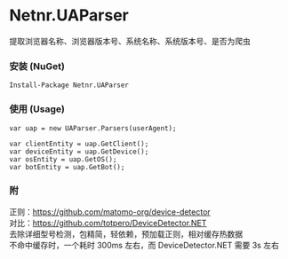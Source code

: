 # Netnr.UAParser
提取浏览器名称、浏览器版本号、系统名称、系统版本号、是否为爬虫

### 安装 (NuGet)
```
Install-Package Netnr.UAParser
```

### 使用 (Usage)
```
var uap = new UAParser.Parsers(userAgent);

var clientEntity = uap.GetClient();
var deviceEntity = uap.GetDevice();
var osEntity = uap.GetOS();
var botEntity = uap.GetBot();
```  

### 附
正则：<https://github.com/matomo-org/device-detector>  
对比：<https://github.com/totpero/DeviceDetector.NET>  
去除详细型号检测，包精简，轻依赖，预加载正则，相对缓存热数据  
不命中缓存时，一个耗时 300ms 左右，而 DeviceDetector.NET 需要 3s 左右